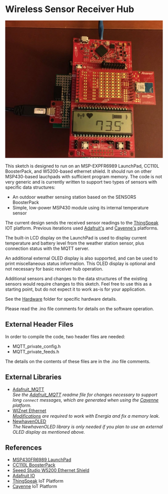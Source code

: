 Wireless Sensor Receiver Hub
============================

![Fully assembled Hub: Ethernet Shield (bottom), Shield-LaunchPad Interface (middle-bottom), MSP-EXP430FR6989 LaunchPad (middle-top), and CC110L BoosterPack (top).](jpg/hub.jpg)

This sketch is designed to run on an MSP-EXPFR6989 LaunchPad, CC110L BoosterPack, and W5200-based ethernet shield. It should run on other MSP430-based lauchpads with sufficient program memory.
The code is not very generic and is currently written to support two types of sensors with specific data structures:
- An outdoor weather sensing station based on the SENSORS BoosterPack
- Simple, low-power MSP430 module using its internal temperature sensor

The current design sends the received sensor readings to the [ThingSpeak][5] IOT platform. Previous iterations used [Adafruit's][4] and [Cayenne's][9] platforms.

The built-in LCD display on the LaunchPad is used to display current temperature and battery level from the weather station sensor, plus connection status with the MQTT server.

An additional external OLED display is also supported, and can be used to print miscellaneous status information. This OLED display is optional and not necessary for basic receiver hub operation.

Additional sensors and changes to the data structures of the existing sensors would require changes to this sketch. Feel free to use this as a starting point, but do not expect it to work as-is for your application.

See the [Hardware](https://gitlab.com/Andy4495/Sensor-Receiver/tree/master/Hardware) folder for specific hardware details.

Please read the .ino file comments for details on the software operation.

## External Header Files ##

In order to compile the code, two header files are needed:
* MQTT_private_config.h
* MQTT_private_feeds.h

The details on the contents of these files are in the .ino file comments.

## External Libraries ##
* [Adafruit_MQTT](https://github.com/adafruit/Adafruit_MQTT_Library)  
  *See the [Adafruit_MQTT][8] readme file for changes necessary to support long `connect` messages, which are generated when using the [Cayenne][9] platform.*
* [WIZnet Ethernet](https://github.com/Wiznet/WIZ_Ethernet_Library)  
  *[Modifications](./Ethernet.md) are required to work with Energia and fix a memory leak.*
* [NewhavenOLED](https://gitlab.com/Andy4495/NewhavenOLED)  
  _The NewhavenOLED library is only needed if you plan to use an external OLED
  display as mentioned above._

## References ##
* [MSP430FR6989 LaunchPad][1]
* [CC110L BoosterPack][2]
* [Seeed Studio W5200 Ethernet Shield][3]
* [Adafruit IO][4]
* [ThingSpeak][5] IoT Platform
* [Cayenne][9] IoT Platform

[1]: http://www.ti.com/tool/MSP-EXP430FR6989
[2]: http://www.ti.com/tool/430BOOST-CC110L
[3]: http://wiki.seeedstudio.com/Ethernet_Shield_V2.0/
[4]: https://io.adafruit.com/
[5]: https://thingspeak.com/
[8]: ./Adafruit_MQTT.md
[9]: https://cayenne.mydevices.com
